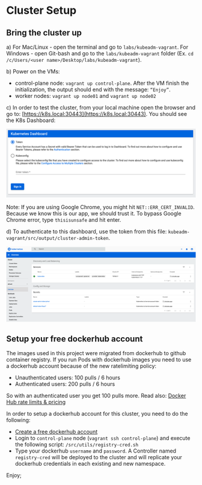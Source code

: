 
# Cluster Setup

## Bring the cluster up

a) For Mac/Linux - open the terminal and go to `labs/kubeadm-vagrant`. For
   Windows - open Git-bash and go to the `labs/kubeadm-vagrant` folder (Ex. `cd
   /c/Users/<user name>/Desktop/labs/kubeadm-vagrant`).

b) Power on the VMs:

- control-plane node: `vagrant up control-plane`. After the VM finish the
  initialization, the output should end with the message: `“Enjoy”`.
- worker nodes: `vagrant up node01` and `vagrant up node02`

c) In order to test the cluster, from your local machine open the browser and go
to: [https://k8s.local:30443](https://k8s.local:30443). You should see the K8s
Dashboard:

<img alt="K8s Dashboard login" src="../docs/images/k8s-dashboard-login.png" width="600px" />

Note: If you are using Google Chrome, you might hit `NET::ERR_CERT_INVALID`.
Because we know this is our app, we should trust it. To bypass Google Chrome
error, type `thisisunsafe` and hit enter.

d) To authenticate to this dashboard, use the token from this file:
`kubeadm-vagrant/src/output/cluster-admin-token`.

<img alt="K8s Dashboard" src="../docs/images/k8s-dashboard.png" width="800px" />

## Setup your free dockerhub account

The images used in this project were migrated from dockerhub to github container registry.
If you run Pods with dockerhub images you need to use a dockerhub account because of the new ratelimiting policy:

- Unauthenticated users: 100 pulls / 6 hours
- Authenticated users: 200 pulls / 6 hours

So with an authenticated user you get 100 pulls more. Read also: [Docker Hub rate limits & pricing](https://www.docker.com/pricing)

In order to setup a dockerhub account for this cluster, you need to do the following:

- [Create a free dockerhub account](https://hub.docker.com/signup?redirectTo=/subscription%3Fplan%3Dindividual%26paid%3Dfalse)
- Login to `control-plane` node (`vagrant ssh control-plane`) and execute the following script: `/src/utils/registry-cred.sh`
- Type your dockerhub `username` and `password`. A Controller named `registry-cred` will be deployed to the cluster and will replicate your dockerhub credentials in each existing and new namespace.

Enjoy;
